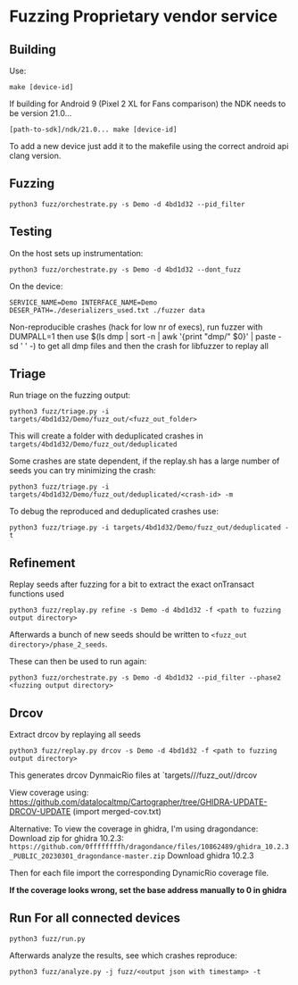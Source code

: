 # Fuzzing Proprietary vendor service

## Building

Use: 
```
make [device-id]
```

If building for Android 9 (Pixel 2 XL for Fans comparison) the NDK needs to be version 21.0...
```
[path-to-sdk]/ndk/21.0... make [device-id]
```

To add a new device just add it to the makefile using the correct android api clang version.

## Fuzzing

```
python3 fuzz/orchestrate.py -s Demo -d 4bd1d32 --pid_filter
``` 

## Testing

On the host sets up instrumentation:
```
python3 fuzz/orchestrate.py -s Demo -d 4bd1d32 --dont_fuzz
```

On the device:
```
SERVICE_NAME=Demo INTERFACE_NAME=Demo DESER_PATH=./deserializers_used.txt ./fuzzer data 
```

Non-reproducible crashes (hack for low nr of execs), run fuzzer with DUMPALL=1 then use
$(ls dmp | sort -n | awk '{print "dmp/" $0}' | paste -sd ' ' -) to get all dmp files and then the crash for libfuzzer to replay all

## Triage

Run triage on the fuzzing output:
```
python3 fuzz/triage.py -i targets/4bd1d32/Demo/fuzz_out/<fuzz_out_folder>
```

This will create a folder with deduplicated crashes in 
`targets/4bd1d32/Demo/fuzz_out/deduplicated`

Some crashes are state dependent, if the replay.sh has a large number of seeds you can try minimizing the crash:

```
python3 fuzz/triage.py -i targets/4bd1d32/Demo/fuzz_out/deduplicated/<crash-id> -m
```

To debug the reproduced and deduplicated crashes use:
```
python3 fuzz/triage.py -i targets/4bd1d32/Demo/fuzz_out/deduplicated -t
```

## Refinement

Replay seeds after fuzzing for a bit to extract the exact onTransact functions used

```
python3 fuzz/replay.py refine -s Demo -d 4bd1d32 -f <path to fuzzing output directory>
```

Afterwards a bunch of new seeds should be written to `<fuzz_out directory>/phase_2_seeds`.

These can then be used to run again:

```
python3 fuzz/orchestrate.py -s Demo -d 4bd1d32 --pid_filter --phase2 <fuzzing output directory>
```

## Drcov

Extract drcov by replaying all seeds

```
python3 fuzz/replay.py drcov -s Demo -d 4bd1d32 -f <path to fuzzing output directory>
```

This generates drcov DynmaicRio files at 
`targets/<device>/<service>/fuzz_out/<date>/drcov

View coverage using: https://github.com/datalocaltmp/Cartographer/tree/GHIDRA-UPDATE-DRCOV-UPDATE
(import merged-cov.txt)

Alternative:
To view the coverage in ghidra, I'm using dragondance:
Download zip for ghidra 10.2.3: `https://github.com/0ffffffffh/dragondance/files/10862489/ghidra_10.2.3_PUBLIC_20230301_dragondance-master.zip`
Download ghidra 10.2.3

Then for each file import the corresponding DynamicRio coverage file.

**If the coverage looks wrong, set the base address manually to 0 in ghidra**

## Run For all connected devices

```
python3 fuzz/run.py
```

Afterwards analyze the results, see which crashes reproduce:

```
python3 fuzz/analyze.py -j fuzz/<output json with timestamp> -t 
``` 
